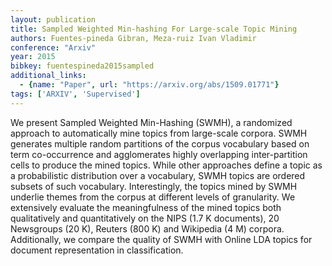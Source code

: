 ```yaml
---
layout: publication
title: Sampled Weighted Min-hashing For Large-scale Topic Mining
authors: Fuentes-pineda Gibran, Meza-ruiz Ivan Vladimir
conference: "Arxiv"
year: 2015
bibkey: fuentespineda2015sampled
additional_links:
  - {name: "Paper", url: "https://arxiv.org/abs/1509.01771"}
tags: ['ARXIV', 'Supervised']
---
```

We present Sampled Weighted Min-Hashing (SWMH), a randomized approach to automatically mine topics from large-scale corpora. SWMH generates multiple random partitions of the corpus vocabulary based on term co-occurrence and agglomerates highly overlapping inter-partition cells to produce the mined topics. While other approaches define a topic as a probabilistic distribution over a vocabulary, SWMH topics are ordered subsets of such vocabulary. Interestingly, the topics mined by SWMH underlie themes from the corpus at different levels of granularity. We extensively evaluate the meaningfulness of the mined topics both qualitatively and quantitatively on the NIPS (1.7 K documents), 20 Newsgroups (20 K), Reuters (800 K) and Wikipedia (4 M) corpora. Additionally, we compare the quality of SWMH with Online LDA topics for document representation in classification.
